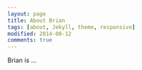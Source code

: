 ```yaml
---
layout: page
title: About Brian
tags: [about, Jekyll, theme, responsive]
modified: 2014-08-12
comments: true
---
```


Brian is ...
